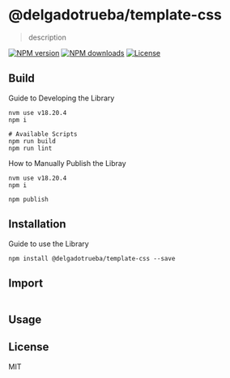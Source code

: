 # @delgadotrueba/template-css

> description

[![NPM version][npm-image]][npm-url]
[![NPM downloads][downloads-image]][downloads-url]
[![License][license-image]][license-url]

## Build

Guide to Developing the Library

```
nvm use v18.20.4
npm i

# Available Scripts
npm run build
npm run lint
```

How to Manually Publish the Libray

```
nvm use v18.20.4
npm i

npm publish
```

## Installation

Guide to use the Library

```
npm install @delgadotrueba/template-css --save
```

## Import

```js

```

## Usage

## License

MIT

[npm-image]: https://img.shields.io/npm/v/%40delgadotrueba%template-css
[npm-url]: https://www.npmjs.com/package/@delgadotrueba/template-css
[downloads-image]: https://img.shields.io/npm/dy/%40delgadotrueba%template-css
[downloads-url]: https://www.npmjs.com/package/@delgadotrueba/template-css
[license-image]: http://img.shields.io/npm/l/%40delgadotrueba%template-css.svg?style=flat
[license-url]: LICENSE.md
